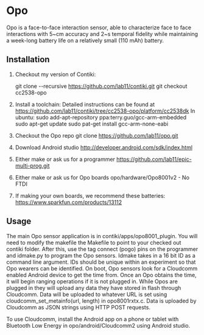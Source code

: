Opo
===

Opo is a face-to-face interaction sensor, able to characterize face to face interactions with 5~cm accuracy 
and 2~s temporal fidelity while maintaining a week-long battery life on a relatively small (110 mAh) battery.


Installation
---

1) Checkout my version of Contiki:

    git clone --recursive https://github.com/lab11/contiki.git
    git checkout cc2538-opo

2) Install a toolchain:
    Detailed instructions can be found at https://github.com/lab11/contiki/tree/cc2538-opo/platform/cc2538dk
    In ubuntu:
    sudo add-apt-repository ppa:terry.guo/gcc-arm-embedded
    sudo apt-get update
    sudo pat-get install gcc-arm-none-eabi 

3) Checkout the Opo repo
    git clone https://github.com/lab11/opo.git

4) Download Android studio 
    http://developer.android.com/sdk/index.html

5) Either make or ask us for a programmer
    https://github.com/lab11/epic-multi-prog.git

6) Either make or ask us for Opo boards
    opo/hardware/Opo8001v2 - No FTDI

7) If making your own boards, we recommend these batteries: https://www.sparkfun.com/products/13112

Usage
---

The main Opo sensor application is in contiki/apps/opo8001_plugin. You will need to modify the makefile the Makefile to point 
to your checked out contiki folder. After this, use the tag connect (pogo) pins on the programmer and idmake.py to program 
the Opo sensors. Idmake takes in a 16 bit ID as a command line argument. IDs should be unique within an experiment so that 
Opo wearers can be identified. On boot, Opo sensors look for a Cloudcomm enabled Android device to get the time from.
Once an Opo obtains the time, it will begin ranging operations if it is not plugged in. While Opos are plugged in they will 
upload any data they have stored in flash through Cloudcomm. Data will be uploaded to whatever URL is set using 
cloudcomm_set_metainfo(url, length) in opo8001rxtx.c. Data is uploaded by Cloudcomm as JSON strings using HTTP POST requests. 

To use Cloudcomm, install the Android app on a phone or tablet with Bluetooth Low Energy in opo/android/Cloudcomm2 using Android studio. 


